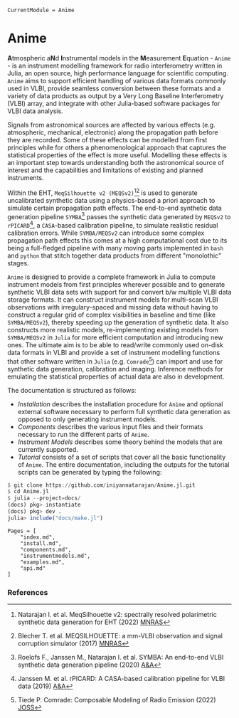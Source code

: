 ```@meta
CurrentModule = Anime
```

# Anime

**A**tmospheric a**N**d **I**nstrumental models in the **M**easurement **E**quation - `Anime` - is an instrument modelling framework for radio interferometry written in Julia, an open source, high performance language for scientific computing. `Anime` aims to support efficient handling of various data formats commonly used in VLBI, provide seamless conversion between these formats and a variety of data products as output by a Very Long Baseline Interferometry (VLBI) array, and integrate with other Julia-based software packages for VLBI data analysis.

Signals from astronomical sources are affected by various effects (e.g. atmospheric, mechanical, electronic) along the propagation path before they are recorded. Some of these effects can be modelled from first principles while for others a phenomenological approach that captures the statistical properties of the effect is more useful. Modelling these effects is an important step towards understanding both the astronomical source of interest and the capabilities and limitations of existing and planned instruments.

Within the EHT, `MeqSilhouette v2 (MEQSv2)`[^IN2022][^TB2017] is used to generate uncalibrated synthetic data using a physics-based a priori approach to simulate certain propagation path effects. The end-to-end synthetic data generation pipeline `SYMBA`[^RJ2020] passes the synthetic data generated by `MEQSv2` to `rPICARD`[^MJ2019], a `CASA`-based calibration pipeline, to simulate realistic residual calibration errors. While `SYMBA/MEQSv2` can introduce some complex propagation path effects this comes at a high computational cost due to its being a full-fledged pipeline with many moving parts implemented in `bash` and `python` that stitch together data products from different "monolothic" stages.

`Anime` is designed to provide a complete framework in Julia to compute instrument models from first principles wherever possible and to generate synthetic VLBI data sets with support for and convert b/w multiple VLBI data storage formats. It can construct instrument models for multi-scan VLBI observations with irregulary-spaced and missing data without having to construct a regular grid of complex visibilities in baseline and time (like `SYMBA/MEQSv2`), thereby speeding up the generation of synthetic data. It also constructs more realistic models, re-implementing existing models from `SYMBA/MEQSv2` in `Julia` for more efficient computation and introducing new ones. The ultimate aim is to be able to read/write commonly used on-disk data formats in VLBI and provide a set of instrument modelling functions that other software written in `Julia` (e.g. `Comrade`[^PT2022]) can import and use for synthetic data generation, calibration and imaging. Inference methods for emulating the statistical properties of actual data are also in development.

The documentation is structured as follows:
- *Installation* describes the installation procedure for `Anime` and optional external software necessary to perform full synthetic data generation as opposed to only generating instrument models.
- *Components* describes the various input files and their formats necessary to run the different parts of `Anime`.
- *Instrument Models* describes some theory behind the models that are currently supported.
- *Tutorial* consists of a set of scripts that cover all the basic functionality of `Anime`. The entire documentation, including the outputs for the tutorial scripts can be generated by typing the following:
```julia
$ git clone https://github.com/iniyannatarajan/Anime.jl.git
$ cd Anime.jl
$ julia --project=docs/
(docs) pkg> instantiate
(docs) pkg> dev .
julia> include("docs/make.jl")
```

```@contents
Pages = [
    "index.md",
    "install.md",
    "components.md",
    "instrumentmodels.md",
    "examples.md",
    "api.md"
]
```

### References
[^RJ2020]: Roelofs F., Janssen M., Natarajan I. et al. SYMBA: An end-to-end VLBI synthetic data generation pipeline (2020) [A&A](https://www.aanda.org/articles/aa/full_html/2020/04/aa36622-19/aa36622-19.html)
[^IN2022]: Natarajan I. et al. MeqSilhouette v2: spectrally resolved polarimetric synthetic data generation for EHT (2022) [MNRAS](https://academic.oup.com/mnras/article/512/1/490/6537429)
[^TB2017]: Blecher T. et al. MEQSILHOUETTE: a mm-VLBI observation and signal corruption simulator (2017) [MNRAS](https://academic.oup.com/mnras/article/464/1/143/2194682)
[^MJ2019]: Janssen M. et al. rPICARD: A CASA-based calibration pipeline for VLBI data (2019) [A&A](https://www.aanda.org/articles/aa/full_html/2019/06/aa35181-19/aa35181-19.html)
[^PT2022]: Tiede P. Comrade: Composable Modeling of Radio Emission (2022) [JOSS](https://joss.theoj.org/papers/10.21105/joss.04457)
